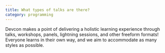 ```yaml
---
title: What types of talks are there?
category: programming
---
```


Devcon makes a point of delivering a holistic learning experience through talks, workshops, panels, lightning sessions, and other freeform formats! Everyone learns in their own way, and we aim to accommodate as many styles as possible.
